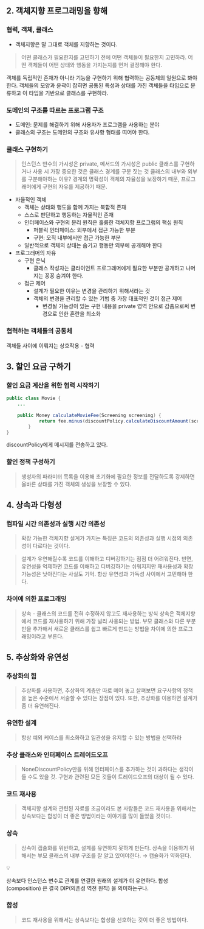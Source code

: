 ## 2. 객체지향 프로그래밍을 향해

### 협력, 객체, 클래스

- 객체지향은 말 그대로 객체를 지향하는 것이다.

> 어떤 클래스가 필요한지를 고민하기 전에 어떤 객체들이 필요한지 고민하라.
어떤 객체들이 어떤 상태와 행동을 가지는지를 먼저 결정해야 한다.

객체를 독립적인 존재가 아니라 기능을 구현하기 위해 협력하는 공동체의 일원으로 봐야 한다.
객체들의 모양과 윤곽이 잡히면 공통된 특성과 상태를 가진 객체들을 타입으로 분류하고 이 타입을 기반으로 클래스를 구현하라.
>

### 도메인의 구조를 따르는 프로그램 구조

- 도메인: 문제를 해결하기 위해 사용자가 프로그램을 사용하는 분야
- 클래스의 구조는 도메인의 구조와 유사항 형태를 띠어야 한다.

### 클래스 구현하기

> 인스턴스 뱐수의 가시성은 private, 메서드의 가시성은 public
클래스를 구현하거나 사용 시 가장 중요한 것은 클래스 경계를 구분 짓는 것
클래스의 내부와 외부를 구분해야하는 이유?
경계의 명확성이 객체의 자율성을 보장하기 때문, 프로그래머에게 구현의 자유를 제공하기 때문.
>

- 자율적인 객체
    - 객체는 상태와 행도을 함께 가지는 복합적 존재
    - 스스로 판단하고 행동하는 자율적인 존재
    - 인터페이스와 구현의 분리 원칙은 훌륭한 객체지향 프로그램의 핵심 원칙
        - 퍼블릭 인터페이스: 외부에서 접근 가능한 부분
        - 구현: 오직 내부에서만 접근 가능한 부분
    - 일반적으로 객체의 상태는 숨기고 행동만 외부에 공개해야 한다
- 프로그래머의 자유
    - 구현 은닉
        - 클래스 작성자는 클라이언트 프로그래머에게 필요한 부분만 공개하고 나머지는 꽁꽁 숨겨야 한다.
    - 접근 제어
        - 설계가 필요한 이유는 변경을 관리하기 위해서라는 것
        - 객체의 변경을 관리할 수 있는 기법 중 가장 대표적인 것이 접근 제어
            - 변경될 가능성이 있는 구현 내용을 private 영역 안으로 감춤으로써 변경으로 인한 혼란을 최소화

### 협력하는 객체들의 공동체

객체들 사이에 이뤄지는 상호작용 - 협력

## 3. 할인 요금 구하기

### 할인 요금 계산을 위한 협력 시작하기

```java
public class Movie {
	...
	
	public Money calculateMovieFee(Screening screening) {
			return fee.minus(discountPolicy.calculateDiscountAmount(screening);
		}
}
```

discountPolicy에게 메시지를 전송하고 있다.

### 할인 정책 구성하기

> 생성자의 파라미터 목록을 이용해 초기화에 필요한 정보를 전달하도록 강제하면 올바른 상태를 가진 객체의 생성을 보장할 수 있다.
>

## 4. 상속과 다형성

### 컴파일 시간 의존성과 실행 시간 의존성

> 확장 가능한 객체지향 설계가 가지는 특징은 코드의 의존성과 실행 시점의 의존성이 다르다는 것이다.
>

> 설계가 유연해질수록 코드를 이해하고 디버깅하기는 점점 더 어려워진다. 반면, 유연성을 억제하면 코드를 이해하고 디버깅하기는 쉬워지지만 재사용성과 확장 가능성은 낮아진다는 사실도 기억.
항상 유연성과 가독성 사이에서 고민해야 한다.
>

### 차이에 의한 프로그래밍

> 상속 - 클래스의 코드를 전혀 수정하지 않고도 재사용하는 방식
상속은 객체지향에서 코드를 재사용하기 위해 가장 널리 사용되는 방법.
부모 클래스와 다른 부분만을 추가해서 새로운 클래스를 쉽고 빠르게 만드는 방법을 차이에 의한 프로그래밍이라고 부른다.
>

## 5. 추상화와 유연성

### 추상화의 힘

> 추상화를 사용하면,
추상화의 계층만 따로 뗴어 놓고 살펴보면 요구사항의 정책을 높은 수준에서 서술할 수 있다는 장점이 있다.
또한, 추상화를 이용하면 설계가 좀 더 유연해진다.
>

### 유연한 설계

> 항상 예외 케이스를 최소화하고 일관성을 유지할 수 있는 방법을 선택하라
>

### 추상 클래스와 인터페이스 트레이드오프

> NoneDiscountPolicy만을 위해 인터페이스를  추가하는 것이 과하다는 생각이 들 수도 있을 것.
구현과 관련된 모든 것들이 트레이드오프의 대상이 될 수 있다.
>

### 코드 재사용

> 객체지향 설계와 관련된 자료를 조금이라도 본 사람들은 코드 재사용을 위해서는 상속보다는 합성이 더 좋은 방법이라는 이야기를 많이 들었을 것이다.
>

### 상속

> 상속이 캡슐화를 위반하고, 설계를 유연하지 못하게 만든다.
상속을 이용하기 위해서는 부모 클래스의 내부 구조를 잘 알고 있어야한다.
→ 캡슐화가 약화된다.
>

<aside>
💡

상속보다 인스턴스 변수로 관계를 연결한 원래의 설계가 더 유연하다.
합성(composition) 은 결국 DIP(의존성 역전 원칙) 을 의미하는구나.

</aside>

### 합성

> 코드 재사용을 위해서는 상속보다는 합성을 선호하는 것이 더 좋은 방법이다.
>
